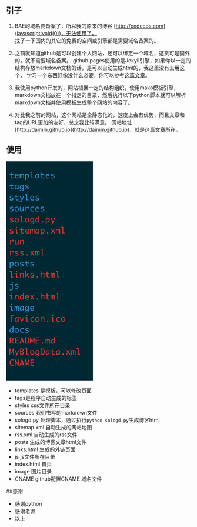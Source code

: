 ## 引子
1. BAE的域名要备案了，所以我的原来的博客 [http://codecos.com](javascript:void(0))，无法使用了。  
找了一下国内的其它的免费的空间或引擎都是需要域名备案的。

2. 之前就知道github是可以创建个人网站，还可以绑定一个域名，这货可是国外的，就不需要域名备案。
github pages使用的是Jekyll引擎，如果你以一定的结构存放markdown文档的话，是可以自动生成html的，我这里没有去用这个，
学习一个东西好像没什么必要，你可以参考[这篇文章](http://www.ruanyifeng.com/blog/2012/08/blogging_with_jekyll.html)。

3. 我使用python开发的，网站根据一定的结构组织，使用mako模板引擎，markdown文档放在一个指定的目录，然后执行以下python脚本就可以解析markdown文档并使用模板生成整个网站的内容了。

4. 对比我之前的网站，这个网站是全静态化的，速度上会有优势，而且文章和tag的URL更加的友好，总之我比较满意。
网站地址：[http://daimin.github.io](http://daimin.github.io)，就是这篇文章所在。

## 使用
  
  ![](image/QQ20160927-0@2x.png)

  * templates 是模板，可以修改页面
  * tags是程序自动生成的标签
  * styles css文件所在目录
  * sources 我们书写的markdown文件
  * sologd.py 处理脚本，通过执行`python sologd.py`生成博客html
  * sitemap.xml 自动生成的网站地图
  * rss.xml 自动生成的rss文件
  * posts 生成的博客文章html文件
  * links.html 生成的外链页面
  * js js文件所在目录
  * index.html 首页
  * image 图片目录
  * CNAME github配置CNAME 域名文件

##感谢
* 感谢python
* 感谢老婆
* 以上


